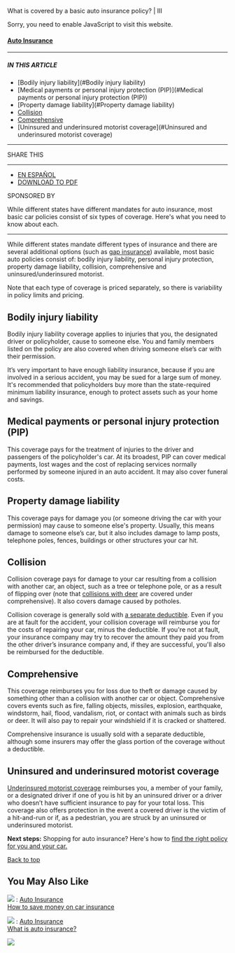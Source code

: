 What is covered by a basic auto insurance policy? | III

Sorry, you need to enable JavaScript to visit this website.

#### [Auto Insurance](/insurance-basics/auto-insurance)

---

##### IN THIS ARTICLE

* [Bodily injury liability](#Bodily injury liability)
* [Medical payments or personal injury protection (PIP)](#Medical payments or personal injury protection (PIP))
* [Property damage liability](#Property damage liability)
* [Collision](#Collision)
* [Comprehensive](#Comprehensive)
* [Uninsured and underinsured motorist coverage](#Uninsured and underinsured motorist coverage)

---

SHARE THIS

---

* [EN ESPAÑOL](/es/article/que-cubre-una-poliza-de-seguro-de-auto-basica)
* [DOWNLOAD TO PDF](/customprint/article/what-covered-basic-auto-insurance-policy)

SPONSORED BY

While different states have different mandates for auto insurance, most basic car policies consist of six types of coverage. Here's what you need to know about each.

---

While different states mandate different types of insurance and there are several additional options (such as [gap insurance](http://www.iii.org/article/what-gap-insurance)) available, most basic auto policies consist of: bodily injury liability, personal injury protection, property damage liability, collision, comprehensive and uninsured/underinsured motorist.

Note that each type of coverage is priced separately, so there is variability in policy limits and pricing.

## Bodily injury liability

Bodily injury liability coverage applies to injuries that you, the designated driver or policyholder, cause to someone else. You and family members listed on the policy are also covered when driving someone else’s car with their permission.

It’s very important to have enough liability insurance, because if you are involved in a serious accident, you may be sued for a large sum of money. It's recommended that policyholders buy more than the state-required minimum liability insurance, enough to protect assets such as your home and savings.

## Medical payments or personal injury protection (PIP)

This coverage pays for the treatment of injuries to the driver and passengers of the policyholder's car. At its broadest, PIP can cover medical payments, lost wages and the cost of replacing services normally performed by someone injured in an auto accident. It may also cover funeral costs.

## Property damage liability

This coverage pays for damage you (or someone driving the car with your permission) may cause to someone else's property. Usually, this means damage to someone else’s car, but it also includes damage to lamp posts, telephone poles, fences, buildings or other structures your car hit.

## Collision

Collision coverage pays for damage to your car resulting from a collision with another car, an object, such as a tree or telephone pole, or as a result of flipping over (note that [collisions with deer](http://www.iii.org/article/avoiding-deer-car-collisions) are covered under comprehensive). It also covers damage caused by potholes.

Collision coverage is generally sold with [a separate deductible](http://www.iii.org/article/understanding-your-insurance-deductible). Even if you are at fault for the accident, your collision coverage will reimburse you for the costs of repairing your car, minus the deductible. If you're not at fault, your insurance company may try to recover the amount they paid you from the other driver’s insurance company and, if they are successful, you'll also be reimbursed for the deductible.

## Comprehensive

This coverage reimburses you for loss due to theft or damage caused by something other than a collision with another car or object. Comprehensive covers events such as fire, falling objects, missiles, explosion, earthquake, windstorm, hail, flood, vandalism, riot, or contact with animals such as birds or deer. It will also pay to repair your windshield if it is cracked or shattered.

Comprehensive insurance is usually sold with a separate deductible, although some insurers may offer the glass portion of the coverage without a deductible.

## Uninsured and underinsured motorist coverage

[Underinsured motorist coverage](http://www.iii.org/article/protecting-yourself-against-uninsured-motorists) reimburses you, a member of your family, or a designated driver if one of you is hit by an uninsured driver or a driver who doesn’t have sufficient insurance to pay for your total loss. This coverage also offers protection in the event a covered driver is the victim of a hit-and-run or if, as a pedestrian, you are struck by an uninsured or underinsured motorist.

**Next steps:** Shopping for auto insurance? Here's how to [find the right policy for you and your car.](http://www.iii.org/article/how-to-find-the-right-auto-insurance)

[Back to top](#top)

## You May Also Like

[![](/sites/default/files/images/p_save_money_000049316014.jpg)](/article/how-can-i-save-money-auto-insurance)
:   [Auto Insurance](/insurance-basics/auto-insurance)  
    [How to save money on car insurance](/article/how-can-i-save-money-auto-insurance)

[![](/sites/default/files/images/p_auto_coverage_473968822.jpg)](/article/what-auto-insurance)
:   [Auto Insurance](/insurance-basics/auto-insurance)  
    [What is auto insurance?](/article/what-auto-insurance)

 ![](https://px.ads.linkedin.com/collect/?pid=80820&fmt=gif)